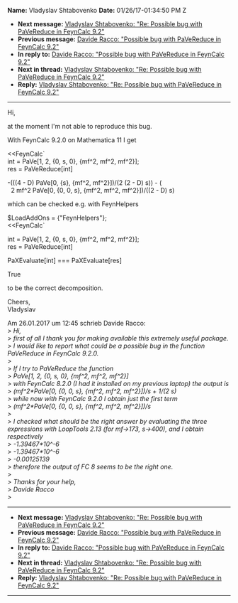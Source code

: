 **Name:** Vladyslav Shtabovenko
**Date:** 01/26/17-01:34:50 PM Z

  - **Next message:** [Vladyslav Shtabovenko: "Re: Possible bug with
    PaVeReduce in FeynCalc 9.2"](1199.html)
  - **Previous message:** [Davide Racco: "Possible bug with PaVeReduce
    in FeynCalc 9.2"](1197.html)
  - **In reply to:** [Davide Racco: "Possible bug with PaVeReduce in
    FeynCalc 9.2"](1197.html)
  - **Next in thread:** [Vladyslav Shtabovenko: "Re: Possible bug with
    PaVeReduce in FeynCalc 9.2"](1199.html)
  - **Reply:** [Vladyslav Shtabovenko: "Re: Possible bug with PaVeReduce
    in FeynCalc 9.2"](1199.html)

-----

Hi,  

at the moment I'm not able to reproduce this bug.  

With FeynCalc 9.2.0 on Mathematica 11 I get  

<<FeynCalc\`  
int = PaVe[1, 2, {0, s, 0}, {mf^2, mf^2, mf^2}];  
res = PaVeReduce[int]  

\-(((4 - D) PaVe[0, {s}, {mf^2, mf^2}])/(2 (2 - D) s)) - (  
  2 mf^2 PaVe[0, {0, 0, s}, {mf^2, mf^2, mf^2}])/((2 - D) s)  

which can be checked e.g. with FeynHelpers  

$LoadAddOns = {"FeynHelpers"};  
<<FeynCalc\`  

int = PaVe[1, 2, {0, s, 0}, {mf^2, mf^2, mf^2}];  
res = PaVeReduce[int]  

PaXEvaluate[int] === PaXEvaluate[res]  

True  

to be the correct decomposition.  

Cheers,  
Vladyslav  

Am 26.01.2017 um 12:45 schrieb Davide Racco:  
*\> Hi,*  
*\> first of all I thank you for making available this extremely useful
package.*  
*\> I would like to report what could be a possible bug in the function
PaVeReduce in FeynCalc 9.2.0.*  
*\>*  
*\> If I try to PaVeReduce the function*  
*\> PaVe[1, 2, {0, s, 0}, {mf^2, mf^2, mf^2}]*  
*\> with FeynCalc 8.2.0 (I had it installed on my previous laptop) the
output is*  
*\> (mf^2\*PaVe[0, {0, 0, s}, {mf^2, mf^2, mf^2}])/s + 1/(2
s)*  
*\> while now with FeynCalc 9.2.0 I obtain just the first term*  
*\> (mf^2\*PaVe[0, {0, 0, s}, {mf^2, mf^2, mf^2}])/s*  
*\>*  
*\> I checked what should be the right answer by evaluating the three
expressions with LoopTools 2.13 (for mf-\>173, s-\>400), and I obtain
respectively*  
*\> -1.39467\*10^-6*  
*\> -1.39467\*10^-6*  
*\> -0.00125139*  
*\> therefore the output of FC 8 seems to be the right one.*  
*\>*  
*\> Thanks for your help,*  
*\> Davide Racco*  
*\>*  

-----

  - **Next message:** [Vladyslav Shtabovenko: "Re: Possible bug with
    PaVeReduce in FeynCalc 9.2"](1199.html)
  - **Previous message:** [Davide Racco: "Possible bug with PaVeReduce
    in FeynCalc 9.2"](1197.html)
  - **In reply to:** [Davide Racco: "Possible bug with PaVeReduce in
    FeynCalc 9.2"](1197.html)
  - **Next in thread:** [Vladyslav Shtabovenko: "Re: Possible bug with
    PaVeReduce in FeynCalc 9.2"](1199.html)
  - **Reply:** [Vladyslav Shtabovenko: "Re: Possible bug with PaVeReduce
    in FeynCalc 9.2"](1199.html)

-----

